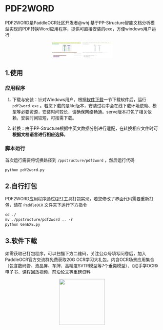 # PDF2WORD

PDF2WORD是PaddleOCR社区开发者@whj 基于PP-Structure智能文档分析模型实现的PDF转换Word应用程序，提供可直接安装的exe，方便windows用户运行

<div align="center">
    <img src="./doc/imgs_results/PP-OCRv3/en/en_4.png" width="200">
</div>


## 1.使用

### 应用程序

1. 下载与安装：针对Windows用户，根据[软件下载]()一节下载软件后，运行 `pdf2word.exe` 。若您下载的是lite版本，安装过程中会在线下载环境依赖、模型等必要资源，安装时间较长，请确保网络畅通。serve版本打包了相关依赖，安装时间较短，可按需下载。

2. 转换：由于PP-Structure根据中英文数据分别进行适配，在转换相应文件时可**根据文档语言进行相应选择**。

### 脚本运行

首次运行需要将切换路径到 `/ppstructure/pdf2word` ，然后运行代码

```
python pdf2word.py
```

## 2.自行打包

PDF2WORD应用程序通过[QPT](https://github.com/QPT-Family/QPT)工具打包实现，若您修改了界面代码需要重新打包，请在 `PaddleOCR` 文件夹下运行下方指令

```
cd ./
mv ./ppstructure/pdf2word .. -r
python GenEXE.py
```

## 3.软件下载

如需获取已打包程序，可以扫描下方二维码，关注公众号填写问卷后，加入PaddleOCR官方交流群免费获取20G OCR学习大礼包，内含OCR场景应用集合（包含数码管、液晶屏、车牌、高精度SVTR模型等7个垂类模型）、《动手学OCR》电子书、课程回放视频、前沿论文等重磅资料

<div align="center">
<img src="https://user-images.githubusercontent.com/50011306/186369636-35f2008b-df5a-4784-b1f5-cebebcb2b7a5.jpg"  width = "150" height = "150" />
</div>

